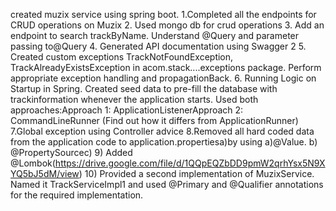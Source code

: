 created muzix service using spring boot.
 1.Completed all the endpoints for CRUD operations on Muzix
 2. Used mongo db for crud operations
 3. Add an endpoint to search trackByName. Understand @Query and parameter passing to@Query
 4. Generated API documentation using Swagger 2
 5. Created custom exceptions TrackNotFoundException, TrackAlreadyExistsException in acom.stack....exceptions package.
    Perform appropriate exception handling and propagationBack.
 6. Running Logic on Startup in Spring.
    Created seed data to pre-fill the database with trackinformation whenever the application starts.
    Used both approaches:Approach
    1: ApplicationListener<ContextRefreshedEvent>Approach
    2: CommandLineRunner (Find out how it differs from ApplicationRunner)
 7.Global exception using Controller advice
 8.Removed all hard coded data from the application code to application.propertiesa)by using
    a)@Value.
    b) @PropertySourcec)
 9) Added @Lombok(https://drive.google.com/file/d/1QQpEQZbDD9pmW2qrhYsx5N9XYQ5bJ5dM/view)
 10) Provided a second implementation of MuzixService.
     Named it TrackServiceImpl1 and
     used @Primary and
          @Qualifier annotations for the required implementation.